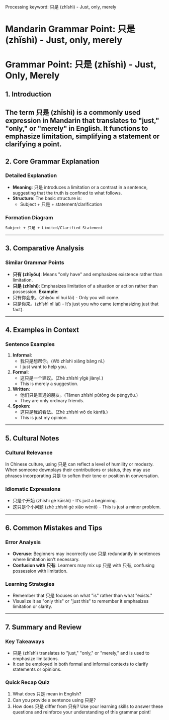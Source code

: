 Processing keyword: 只是 (zhǐshì) - Just, only, merely
# Mandarin Grammar Point: 只是 (zhǐshì) - Just, only, merely
# Grammar Point: 只是 (zhǐshì) - Just, Only, Merely
## 1. Introduction
The term 只是 (zhǐshì) is a commonly used expression in Mandarin that translates to "just," "only," or "merely" in English. It functions to emphasize limitation, simplifying a statement or clarifying a point.
---
## 2. Core Grammar Explanation
### Detailed Explanation
- **Meaning**: 只是 introduces a limitation or a contrast in a sentence, suggesting that the truth is confined to what follows. 
- **Structure**: The basic structure is: 
  - Subject + 只是 + statement/clarification
### Formation Diagram
```markdown
Subject + 只是 + Limited/Clarified Statement
```
---
## 3. Comparative Analysis
### Similar Grammar Points
- **只有 (zhǐyǒu)**: Means "only have" and emphasizes existence rather than limitation.
- **只是 (zhǐshì)**: Emphasizes limitation of a situation or action rather than possession.
**Example**: 
- 只有你会来。(zhǐyǒu nǐ huì lái) - Only you will come.
- 只是你来。(zhǐshì nǐ lái) - It’s just you who came (emphasizing just that fact).
---
## 4. Examples in Context 
### Sentence Examples
1. **Informal**: 
   - 我只是想帮你。(Wǒ zhǐshì xiǎng bāng nǐ.)
   - I just want to help you.
2. **Formal**: 
   - 这只是一个建议。(Zhè zhǐshì yīgè jiànyì.)
   - This is merely a suggestion.
3. **Written**: 
   - 他们只是普通的朋友。(Tāmen zhǐshì pǔtōng de péngyǒu.)
   - They are only ordinary friends.
4. **Spoken**: 
   - 这只是我的看法。(Zhè zhǐshì wǒ de kànfǎ.)
   - This is just my opinion.
---
## 5. Cultural Notes
### Cultural Relevance
In Chinese culture, using 只是 can reflect a level of humility or modesty. When someone downplays their contributions or status, they may use phrases incorporating 只是 to soften their tone or position in conversation.
### Idiomatic Expressions
- 只是个开始 (zhǐshì gè kāishǐ) - It’s just a beginning.
- 这只是个小问题 (zhè zhǐshì gè xiǎo wèntí) - This is just a minor problem.
---
## 6. Common Mistakes and Tips
### Error Analysis
- **Overuse**: Beginners may incorrectly use 只是 redundantly in sentences where limitation isn't necessary.
- **Confusion with 只有**: Learners may mix up 只是 with 只有, confusing possession with limitation.
### Learning Strategies
- Remember that 只是 focuses on what "is" rather than what "exists." 
- Visualize it as "only this" or "just this" to remember it emphasizes limitation or clarity.
---
## 7. Summary and Review
### Key Takeaways
- 只是 (zhǐshì) translates to "just," "only," or "merely," and is used to emphasize limitations.
- It can be employed in both formal and informal contexts to clarify statements or opinions.
### Quick Recap Quiz
1. What does 只是 mean in English?
2. Can you provide a sentence using 只是?
3. How does 只是 differ from 只有? 
Use your learning skills to answer these questions and reinforce your understanding of this grammar point!
